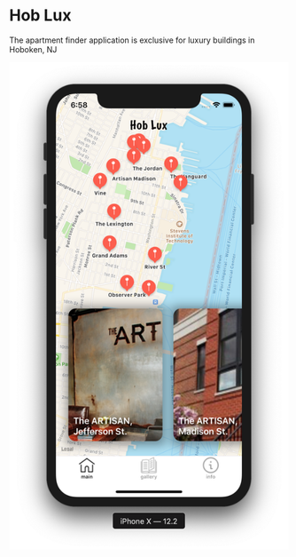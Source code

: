 # Hob Lux

The apartment finder application is exclusive for luxury buildings in Hoboken, NJ

<img src="img/main.png">
